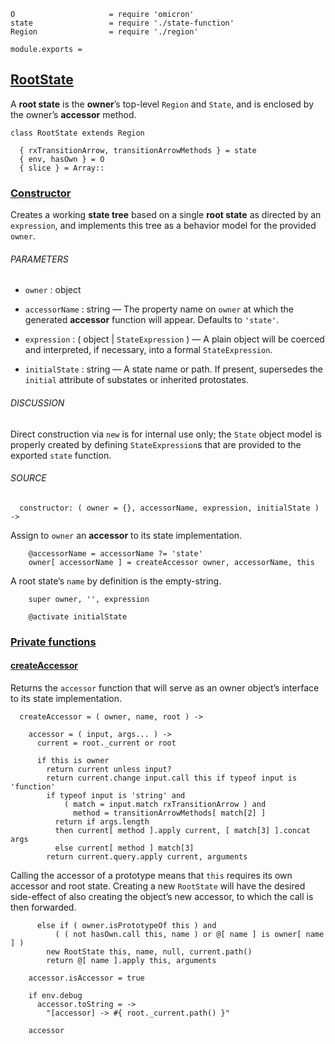     O                     = require 'omicron'
    state                 = require './state-function'
    Region                = require './region'

    module.exports =



## [RootState](#root-state)

A **root state** is the **owner**’s top-level `Region` and `State`, and is
enclosed by the owner’s **accessor** method.

    class RootState extends Region

      { rxTransitionArrow, transitionArrowMethods } = state
      { env, hasOwn } = O
      { slice } = Array::


### [Constructor](#root-state--constructor)

Creates a working **state tree** based on a single **root state** as directed
by an `expression`, and implements this tree as a behavior model for the
provided `owner`.

###### PARAMETERS

* `owner` : object

* `accessorName` : string — The property name on `owner` at which the generated
  **accessor** function will appear. Defaults to `'state'`.

* `expression` : ( object | `StateExpression` ) — A plain object will be
  coerced and interpreted, if necessary, into a formal `StateExpression`.

* `initialState` : string — A state name or path. If present, supersedes the
  `initial` attribute of substates or inherited protostates.

###### DISCUSSION

Direct construction via `new` is for internal use only; the `State` object
model is properly created by defining `StateExpression`s that are provided to
the exported `state` function.

###### SOURCE

      constructor: ( owner = {}, accessorName, expression, initialState ) ->

Assign to `owner` an **accessor** to its state implementation.

        @accessorName = accessorName ?= 'state'
        owner[ accessorName ] = createAccessor owner, accessorName, this

A root state’s `name` by definition is the empty-string.

        super owner, '', expression

        @activate initialState



### [Private functions](#root-state--private)


#### [createAccessor](#root-state--private--create-accessor)

Returns the `accessor` function that will serve as an owner object’s interface
to its state implementation.

      createAccessor = ( owner, name, root ) ->

        accessor = ( input, args... ) ->
          current = root._current or root

          if this is owner
            return current unless input?
            return current.change input.call this if typeof input is 'function'
            if typeof input is 'string' and
                ( match = input.match rxTransitionArrow ) and
                  method = transitionArrowMethods[ match[2] ]
              return if args.length
              then current[ method ].apply current, [ match[3] ].concat args
              else current[ method ] match[3]
            return current.query.apply current, arguments

Calling the accessor of a prototype means that `this` requires its own accessor
and root state. Creating a new `RootState` will have the desired side-effect of
also creating the object’s new accessor, to which the call is then forwarded.

          else if ( owner.isPrototypeOf this ) and
              ( ( not hasOwn.call this, name ) or @[ name ] is owner[ name ] )
            new RootState this, name, null, current.path()
            return @[ name ].apply this, arguments

        accessor.isAccessor = true

        if env.debug
          accessor.toString = ->
            "[accessor] -> #{ root._current.path() }"

        accessor
